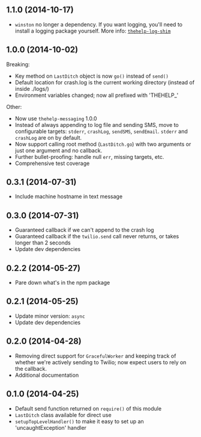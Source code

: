 ## 1.1.0 (2014-10-17)

* `winston` no longer a dependency. If you want logging, you'll need to install a logging package yourself. More info: [`thehelp-log-shim`](https://github.com/thehelp/log-shim)

## 1.0.0 (2014-10-02)

Breaking:

* Key method on `LastDitch` object is now `go()` instead of `send()`
* Default location for crash.log is the current working directory (instead of inside ./logs/)
* Environment variables changed; now all prefixed with 'THEHELP_'

Other:

* Now use `thehelp-messaging` 1.0.0
* Instead of always appending to log file and sending SMS, move to configurable targets: `stderr`, `crashLog`, `sendSMS`, `sendEmail`. `stderr` and `crashLog` are on by default.
* Now support calling root method (`LastDitch.go`) with two arguments or just one argument and no callback.
* Further bullet-proofing: handle null `err`, missing targets, etc.
* Comprehensive test coverage

## 0.3.1 (2014-07-31)

* Include machine hostname in text message

## 0.3.0 (2014-07-31)

* Guaranteed callback if we can't append to the crash log
* Guaranteed callback if the `twilio.send` call never returns, or takes longer than 2 seconds
* Update dev dependencies

## 0.2.2 (2014-05-27)

* Pare down what's in the npm package

## 0.2.1 (2014-05-25)

* Update minor version: `async`
* Update dev dependencies

## 0.2.0 (2014-04-28)

* Removing direct support for `GracefulWorker` and keeping track of whether we're actively sending to Twilio; now expect users to rely on the callback.
* Additional documentation

## 0.1.0 (2014-04-25)

* Default send function returned on `require()` of this module
* `LastDitch` class available for direct use
* `setupTopLevelHandler()` to make it easy to set up an 'uncaughtException' handler
